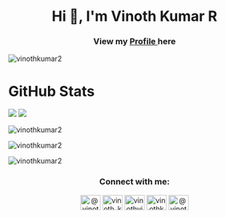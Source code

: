 


<h1 align="center">Hi 👋, I'm Vinoth Kumar R</h1>

<h3 align="center">View my <a target="_blank" href="https://vinothkumar2.github.io/myprofile/"> Profile </a> here</h3> 

<p align="left"> <img src="https://komarev.com/ghpvc/?username=vinothkumar2&label=Profile%20views&color=0e75b6&style=flat" alt="vinothkumar2" /> </p>

# GitHub Stats

![](https://raw.githubusercontent.com/vinothkumar2/github-stats-transparent/output/generated/overview.svg)
![](https://raw.githubusercontent.com/vinothkumar2/github-stats-transparent/output/generated/languages.svg)


<p><img align="center" src="https://github-readme-stats.vercel.app/api/top-langs?username=vinothkumar2&show_icons=true&locale=en&layout=compact" alt="vinothkumar2" /></p>

<p><img align="center" src="https://github-readme-stats.vercel.app/api?username=vinothkumar2&show_icons=true&locale=en" alt="vinothkumar2" /></p>

<p><img align="center" src="https://github-readme-streak-stats.herokuapp.com/?user=vinothkumar2&" alt="vinothkumar2" /></p>

<h3 align="center">Connect with me:</h3>
<p align="center">
<a href="https://telegram.me/vinothkumar_rajendran" target="blank"><img align="center" src="https://camo.githubusercontent.com/f4b401dd7cd9b7840fd31acafd49e151a80e4c9600bf219934461b96dd98e013/68747470733a2f2f6564656e742e6769746875622e696f2f537570657254696e7949636f6e732f696d616765732f7376672f74656c656772616d2e737667" alt="@vinothkumar2" height="30" width="40" /></a> 
<a href="https://instagram.com/vinoth_kumar2249" target="blank"><img align="center" src="https://raw.githubusercontent.com/rahuldkjain/github-profile-readme-generator/master/src/images/icons/Social/instagram.svg" alt="vinoth_kumar2249" height="30" width="40" /></a>  
<a href="https://twitter.com/vinothvino_r" target="blank"><img align="center" src="https://raw.githubusercontent.com/rahuldkjain/github-profile-readme-generator/master/src/images/icons/Social/twitter.svg" alt="vinothvino_r" height="30" width="40" /></a>
<a href="https://kaggle.com/vinothkumar2" target="blank"><img align="center" src="https://raw.githubusercontent.com/rahuldkjain/github-profile-readme-generator/master/src/images/icons/Social/kaggle.svg" alt="vinothkumar2" height="30" width="40" /></a>
<a href="https://hashnode.com/@vinothkumar2" target="blank"><img align="center" src="https://raw.githubusercontent.com/rahuldkjain/github-profile-readme-generator/master/src/images/icons/Social/hashnode.svg" alt="@vinothkumar2" height="30" width="40" /></a>

</p>
